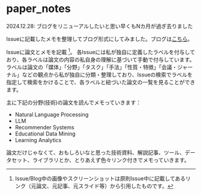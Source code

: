 # paper_notes

2024.12.28: ブログをリニューアルしたいと思い早くもNカ月が過ぎ去りました

Issueに記載したメモを整理してブログ形式にしてみました。ブログは[こちら](https://AkihikoWatanabe.github.io/paper_notes)。

Issueに論文とメモを記載 [^1]。
各Issueには私が独自に定義したラベルを付与しており、各ラベルは論文の内容の私自身の理解に基づいて手動で付与しています。
ラベルは論文の「媒体」「分野」「タスク」「手法」「性質・特徴」「会議・ジャーナル」などの観点から私が独自に分類・整理しており、Issueの検索でラベルを指定して検索をかけることで、各ラベルと紐づいた論文の一覧を見ることができます。

主に下記の分野(技術)の論文を読んでメモっていきます：
  - Natural Language Processing
  - LLM
  - Recommender Systems
  - Educational Data Mining
  - Learning Analytics

論文だけじゃなくて、おもしろいなと思った技術資料、解説記事、ツール、データセット、ライブラリとか、とりあえず色々リンク付きでメモっていきます。

[^1]: Issue/Blog中の画像やスクリーンショットは原則Issue中に記載してあるリンク（元論文、元記事、元スライド等）から引用したものです。
